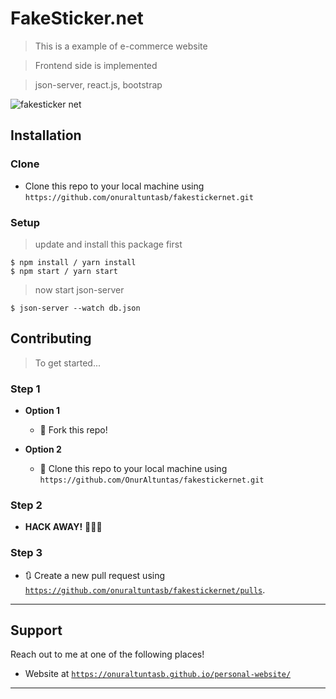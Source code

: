 
# FakeSticker.net

> This is a example of e-commerce website

> Frontend side is implemented 

> json-server, react.js, bootstrap


![fakesticker net](https://user-images.githubusercontent.com/53194850/91433684-55187680-e86c-11ea-8bad-738311257ec6.PNG)


## Installation

### Clone

- Clone this repo to your local machine using `https://github.com/onuraltuntasb/fakestickernet.git`

### Setup

> update and install this package first

```shell
$ npm install / yarn install
$ npm start / yarn start
```

> now start json-server
```shell
$ json-server --watch db.json
```

## Contributing

> To get started...

### Step 1

- **Option 1**
    - 🍴 Fork this repo!

- **Option 2**
    - 👯 Clone this repo to your local machine using `https://github.com/OnurAltuntas/fakestickernet.git`

### Step 2

- **HACK AWAY!** 🔨🔨🔨

### Step 3

- 🔃 Create a new pull request using <a href="https://github.com/onuraltuntasb/fakestickernet/pulls" target="_blank">`https://github.com/onuraltuntasb/fakestickernet/pulls`</a>.

---



## Support

Reach out to me at one of the following places!

- Website at <a href="https://onuraltuntasb.github.io/personal-website/" target="_blank">`https://onuraltuntasb.github.io/personal-website/`</a>
---

